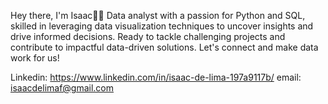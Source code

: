 Hey there, I'm Isaac👋🏼
Data analyst with a passion for Python and SQL, skilled in leveraging data visualization techniques to uncover insights and drive informed decisions. Ready to tackle challenging projects and contribute to impactful data-driven solutions. Let's connect and make data work for us!


Linkedin: https://www.linkedin.com/in/isaac-de-lima-197a9117b/
email: isaacdelimaf@gmail.com

